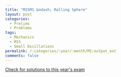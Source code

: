 ```yaml
---
title: "M15M1 &ndash; Rolling Sphere"
layout: post
categories:
  - Prelims
  - Problems
tags:
  - Mechanics
  - M15
  - Small Oscillations
permalink: /:categories/:year/:month/M1:output_ext
comments: false
---
```

<object data="2015M1M.pdf" type="application/pdf" width="100%" height="500"></object>
<div class="message"><a href='https://princetonprelim.com/prelim/35/'>Check for solutions to this year's exam</a></div>